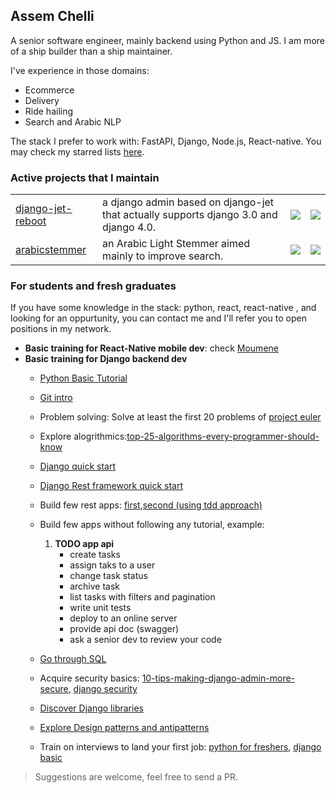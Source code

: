 ## Assem Chelli

A senior software engineer, mainly backend using Python and JS. I am more of a ship builder than a ship maintainer.

<!-- follow my new twitter account: [![](https://img.shields.io/twitter/follow/assem_ch)](https://twitter.com/assem_ch)
 -->

I've experience in those domains: 
- Ecommerce
- Delivery
- Ride hailing
- Search and Arabic NLP

The stack I prefer to work with: FastAPI, Django,  Node.js, React-native. You may check my starred lists [here](https://github.com/assem-ch?tab=stars).  


### Active projects that I maintain
<!-- [![](https://img.shields.io/github/stars/assem-ch?color=blue&logo=github&label=github%20stars)](https://github.com/assem-ch)
 -->
<table>
    <tbody>
        <tr>
            <td>
                <a href="https://github.com/assem-ch/django-jet-reboot">django-jet-reboot</a>
            </td>
          <td>
                  a django admin based on django-jet that actually supports django 3.0 and django 4.0.
          </td>
            <td>
                <a href="https://github.com/assem-ch/django-jet-reboot/stargazers"><img src="https://img.shields.io/github/stars/assem-ch/django-jet-reboot" /></a>
            </td>
            <td>
                <a href="https://github.com/assem-ch/django-jet-reboot/issues"><img src="https://img.shields.io/github/issues/assem-ch/django-jet-reboot" /></a>
            </td>
        </tr>
        <tr>
            <td>
                <a href="https://github.com/assem-ch/arabicstemmer">arabicstemmer</a>
            </td>
                    <td>
                 an Arabic Light Stemmer aimed mainly to improve search.
          </td>
            <td>
                <a href="https://github.com/assem-ch/arabicstemmer/stargazers"><img src="https://img.shields.io/github/stars/assem-ch/arabicstemmer" /></a>
            </td>
            <td>
                <a href="https://github.com/assem-ch/arabicstemmer/issues"><img src="https://img.shields.io/github/issues/assem-ch/arabicstemmer" /></a>
            </td>
        </tr>
    </tbody>
</table>


### For students and fresh graduates
If you have some knowledge in the stack:  python, react, react-native , and looking for an oppurtunity, you can contact me and I'll refer you to open positions in my network.  
- **Basic training for React-Native mobile dev**: check [Moumene](https://github.com/Moumene)
- **Basic training for Django backend dev**
  - [Python Basic Tutorial](https://www.w3schools.com/python/default.asp)
  - [Git intro](https://rogerdudler.github.io/git-guide/)
  - Problem solving: Solve at least the first 20 problems of [project euler](https://projecteuler.net/problem=1)
  - Explore alogrithmics:[top-25-algorithms-every-programmer-should-know](https://medium.com/techie-delight/top-25-algorithms-every-programmer-should-know-373246b4881b)
  - [Django quick start](https://www.djangoproject.com/start/)
  - [Django Rest framework quick start](https://www.django-rest-framework.org/tutorial/quickstart/)
  - Build few rest apps: [first](https://medium.com/swlh/build-your-first-rest-api-with-django-rest-framework-e394e39a482c),[second (using tdd approach)](https://medium.com/the-andela-way/test-driven-development-with-django-ccb179171dcd)
  - Build few apps without following any tutorial, example:
    1. **TODO app api**
       - create tasks
       - assign taks to a user
       - change task status
       - archive task
       - list tasks with filters and pagination
       - write unit tests 
       - deploy to an online server
       - provide api doc (swagger)
       - ask a senior dev to review your code

  - [Go through SQL](https://www.w3schools.com/sql/)
  - Acquire security basics: [10-tips-making-django-admin-more-secure](//opensource.com/article/18/1/10-tips-making-django-admin-more-secure), [django security](https://docs.djangoproject.com/en/4.0/topics/security/)
  - [Discover Django libraries](https://github.com/stars/assem-ch/lists/django)
  - [Explore Design patterns and antipatterns](https://sourcemaking.com/design_patterns)
  - Train on interviews to land your first job: [python for freshers](https://www.interviewbit.com/python-interview-questions/#freshers), [django basic](https://www.interviewbit.com/django-interview-questions/#django-basic-questions)

> Suggestions are welcome, feel free to send a PR.

<!-- 
## Sponsors

[![](https://img.shields.io/github/sponsors/assem-ch?color=blueviolet&logo=github&logoColor=white&label=github%20sponsors)](https://github.com/sponsors/assem-ch)
 -->
 
<!--  ### Activity
![](https://github-profile-summary-cards.vercel.app/api/cards/stats?username=assem-ch&theme=default) ![](https://github-profile-summary-cards.vercel.app/api/cards/most-commit-language?username=assem-ch&theme=default)
 -->
